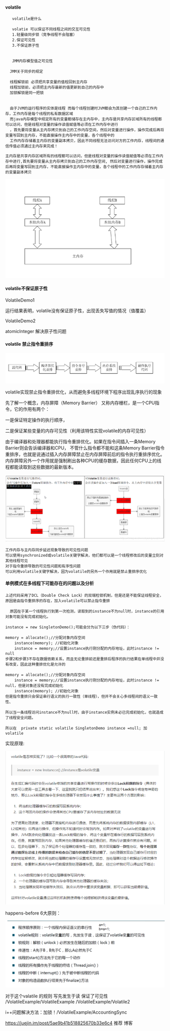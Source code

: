 #### volatile  

       volatile是什么
       
       volatie 可以保证不同线程之间的交互可见性   
       1.轻量级同步锁（竞争线程不会阻塞）
       2.保证可见性
   	   3.不保证原子性
   	   
   	   
   	   JMM内存模型值之可见性
   	   
   	  JMM关于同步的规定 
      
      线程解锁前 必须把共享变量的值栓回到主内存
      线程加锁前，必须把主内存最新的值更新到自己的内存中
      加锁解锁是同一把锁
      
      
      由于JVM的运行程序的实体是线程 而每个线程创建时JVM都会为其创建一个自己的工作内存，工作内存是每个线程的私有数据区域
      而java内存模型中规定所有的变量都储存在主内存中，主内存是共享内存区域所有的线程都可以访问，但是线程对变量的操作读值赋值等必须在工作内存中进行
      ，首先要将变量从主内存拷贝到自己的工作内存空间，然后对变量进行操作，操作完成后再将变量写回到主内存，不能直接操作主内存中的变量，各个线程中的
      工作内存存储着主内存的变量副本拷贝，因此不同线程无法访问对方的工作内存，线程间的通信传值必须通过主内存来完成！
      
`主内存是共享内存区域所有的线程都可以访问，但是线程对变量的操作读值赋值等必须在工作内存中进行,首先要将变量从主内存拷贝到自己的工作内存空间,
然后对变量进行操作，操作完成后再将变量写回到主内存，不能直接操作主内存中的变量，各个线程中的工作内存存储着主内存的变量副本拷贝`


 ![整体流程](https://raw.githubusercontent.com/qiurunze123/imageall/master/volatile1.png)
 
#### volatile不保证原子性

VolatileDemo1

运行结果表明，volatile没有保证原子性，出现丢失写值的情况（值覆盖）

VolatileDemo2

atomicInteger 解决原子性问题

#### volatile 禁止指令重排序


 ![整体流程](https://raw.githubusercontent.com/qiurunze123/imageall/master/volatile3.png)
 
 volatile实现禁止指令重排优化，从而避免多线程环境下程序出现乱序执行的现象
 
 先了解一个概念，内存屏障（Memory Barrier） 又称内存栅栏，是一个CPU指令，它的作用有两个：
 
 一是保证特定操作的执行顺序，
 
 二是保证某些变量的内存可见性（利用该特性实现volatile的内存可见性）
 
 由于编译器和处理器都能执行指令重排优化。如果在指令间插入一条Memory Barrier则会告诉编译器和CPU，
 不管什么指令都不能和这条Memory Barrier指令重排序，也就是说通过插入内存屏障禁止在内存屏障前后的指令执行重排序优化。
 内存屏障另外一个作用就是强制刷出各种CPU的缓存数据，因此任何CPU上的线程都能读取到这些数据的最新版本。

 ![整体流程](https://raw.githubusercontent.com/qiurunze123/imageall/master/volatile4.png)


    工作内存与主内存同步延迟现象导致的可见性问题
    可以使用synchronized或volatile关键字解决，他们都可以是一个线程修改后的变量立刻对其他线程可见
    对于指令重排导致的可见性问题和有序性问题
    可以利用volatile关键字解决，因为volatile的另外一个作用就是禁止重排序优化
    
#### 单例模式在多线程下可能存在的问题以及分析

    
    上述代码采用了DCL（Double Check Lock）的双端检锁机制，但是还是不能保证线程安全，原因是由指令重排序的存在，加入volatile可以禁止指令重排
    
      原因在于某一个线程执行到第一次检测，读取到的instance不为null时，instance的引用对象可能没有完成初始化。
    
    instance = new SingletonDemo();可能会分为以下三步（伪代码）：
    
    memory = allocate();//分配对象内存空间
    	instance(memory); //初始化对象
    	instance = memory;//设置instance执行刚分配的内存地址，此时instance != null
    步骤2和步骤3不存在数据依赖关系，而且无论重排前还是重排后程序的执行结果在单线程中并没有改变，因此这种重排优化是允许的
    
    memory = allocate();//分配对象内存空间
    	instance = memory;//设置instance执行刚分配的内存地址，此时instance != null，但是对象还没有完成初始化
    	instance(memory); //初始化对象
    但是指令重排只会保证串行语义的执行一致性（单线程），但并不会关心多线程间的语义一致性、
    
    所以当一条线程访问instance不为null时，由于instance实例未必已完成初始化，也就造成了线程安全问题。
    
    所以在  private static volatile SingletonDemo instance =null; 加volatile
    
    
 实现原理:
    
  ![整体流程](https://raw.githubusercontent.com/qiurunze123/imageall/master/threadnew8.png)
    
 happens-before 6大原则：
    
 ![整体流程](https://raw.githubusercontent.com/qiurunze123/imageall/master/threadnew9.png)
    
  对于这个valatile 的规则 写先发生于读 保证了可见性 /VolatileExample/VolatileExample  /VolatileExample/Volatile2
    
  i++问题解决方法：加锁！/VolatileExample/AccountingSync
    
 https://juejin.im/post/5ae9b41b518825670b33e6c4 推荐 博客